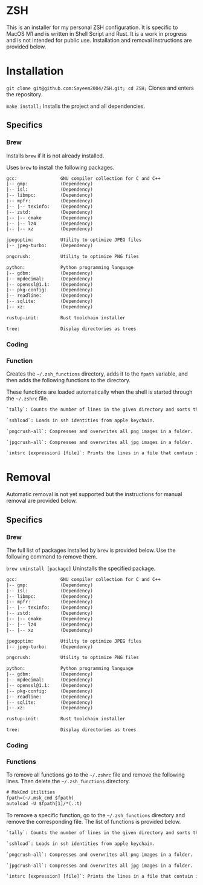 # ZSH

This is an installer for my personal ZSH configuration. It is specific to MacOS M1 and is written in Shell Script and Rust. It is a work in progress and is not intended for public use. Installation and removal instructions are provided below.

# Installation

`git clone git@github.com:Sayeem2004/ZSH.git; cd ZSH;` Clones and enters the repository.

`make install;` Installs the project and all dependencies.

## Specifics

### Brew

Installs `brew` if it is not already installed.

Uses `brew` to install the following packages.

```txt
gcc:                GNU compiler collection for C and C++
|-- gmp:            (Dependency)
|-- isl:            (Dependency)
|-- libmpc:         (Dependency)
|-- mpfr:           (Dependency)
|-- |-- texinfo:    (Dependency)
|-- zstd:           (Dependency)
|-- |-- cmake       (Dependency)
|-- |-- lz4         (Dependency)
|-- |-- xz          (Dependency)

jpegoptim:          Utility to optimize JPEG files
|-- jpeg-turbo:     (Dependency)

pngcrush:           Utility to optimize PNG files

python:             Python programming language
|-- gdbm:           (Dependency)
|-- mpdecimal:      (Dependency)
|-- openssl@1.1:    (Dependency)
|-- pkg-config:     (Dependency)
|-- readline:       (Dependency)
|-- sqlite:         (Dependency)
|-- xz:             (Dependency)

rustup-init:        Rust toolchain installer

tree:               Display directories as trees
```

### Coding

### Function

Creates the `~/.zsh_functions` directory, adds it to the `fpath` variable, and then adds the following functions to the directory.

These functions are loaded automatically when the shell is started through the `~/.zshrc` file.

```txt
`tally`: Counts the number of lines in the given directory and sorts them by extension type.

`sshload`: Loads in ssh identities from apple keychain.

`pngcrush-all`: Compresses and overwrites all png images in a folder.

`jpgcrush-all`: Compresses and overwrites all jpg images in a folder.

`intsrc [expression] [file]`: Prints the lines in a file that contain integers that satisfy the given expression.
```

# Removal

Automatic removal is not yet supported but the instructions for manual removal are provided below.

## Specifics

### Brew

The full list of packages installed by `brew` is provided below. Use the following command to remove them.

`brew uninstall [package]` Uninstalls the specified package.

```txt
gcc:                GNU compiler collection for C and C++
|-- gmp:            (Dependency)
|-- isl:            (Dependency)
|-- libmpc:         (Dependency)
|-- mpfr:           (Dependency)
|-- |-- texinfo:    (Dependency)
|-- zstd:           (Dependency)
|-- |-- cmake       (Dependency)
|-- |-- lz4         (Dependency)
|-- |-- xz          (Dependency)

jpegoptim:          Utility to optimize JPEG files
|-- jpeg-turbo:     (Dependency)

pngcrush:           Utility to optimize PNG files

python:             Python programming language
|-- gdbm:           (Dependency)
|-- mpdecimal:      (Dependency)
|-- openssl@1.1:    (Dependency)
|-- pkg-config:     (Dependency)
|-- readline:       (Dependency)
|-- sqlite:         (Dependency)
|-- xz:             (Dependency)

rustup-init:        Rust toolchain installer

tree:               Display directories as trees
```

### Coding

### Functions

To remove all functions go to the `~/.zshrc` file and remove the following lines. Then delete the `~/.zsh_functions` directory.

```txt
# MskCmd Utilities
fpath=(~/.msk_cmd $fpath)
autoload -U $fpath[1]/*(.:t)
```

To remove a specific function, go to the `~/.zsh_functions` directory and remove the corresponding file. The list of functions is provided below.

```txt
`tally`: Counts the number of lines in the given directory and sorts them by extension type.

`sshload`: Loads in ssh identities from apple keychain.

`pngcrush-all`: Compresses and overwrites all png images in a folder.

`jpgcrush-all`: Compresses and overwrites all jpg images in a folder.

`intsrc [expression] [file]`: Prints the lines in a file that contain integers that satisfy the given expression.
```
